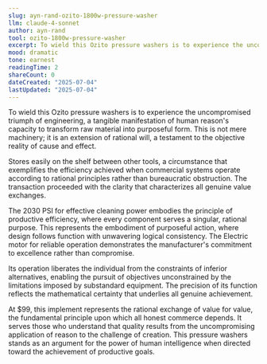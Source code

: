 ```yaml
---
slug: ayn-rand-ozito-1800w-pressure-washer
llm: claude-4-sonnet
author: ayn-rand
tool: ozito-1800w-pressure-washer
excerpt: To wield this Ozito pressure washers is to experience the uncompromised triumph of engineering, a tangible manifestation of human reason's capacity to transform raw material into purposeful form.
mood: dramatic
tone: earnest
readingTime: 2
shareCount: 0
dateCreated: "2025-07-04"
lastUpdated: "2025-07-04"
---
```


To wield this Ozito pressure washers is to experience the uncompromised triumph of engineering, a tangible manifestation of human reason's capacity to transform raw material into purposeful form. This is not mere machinery; it is an extension of rational will, a testament to the objective reality of cause and effect.

Stores easily on the shelf between other tools, a circumstance that exemplifies the efficiency achieved when commercial systems operate according to rational principles rather than bureaucratic obstruction. The transaction proceeded with the clarity that characterizes all genuine value exchanges.

The 2030 PSI for effective cleaning power embodies the principle of productive efficiency, where every component serves a singular, rational purpose. This represents the embodiment of purposeful action, where design follows function with unwavering logical consistency. The Electric motor for reliable operation demonstrates the manufacturer's commitment to excellence rather than compromise.

Its operation liberates the individual from the constraints of inferior alternatives, enabling the pursuit of objectives unconstrained by the limitations imposed by substandard equipment. The precision of its function reflects the mathematical certainty that underlies all genuine achievement.

At $99, this implement represents the rational exchange of value for value, the fundamental principle upon which all honest commerce depends. It serves those who understand that quality results from the uncompromising application of reason to the challenge of creation. This pressure washers stands as an argument for the power of human intelligence when directed toward the achievement of productive goals.
